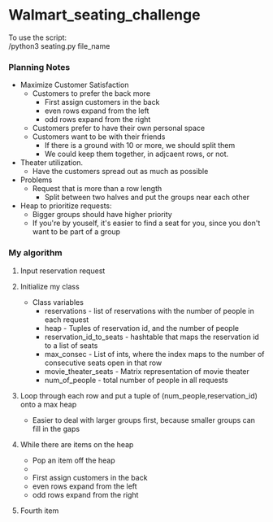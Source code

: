 # Walmart_seating_challenge

<p>To use the script:<br>
/python3 seating.py file_name </p>

### Planning Notes

- Maximize Customer Satisfaction
  - Customers to prefer the back more
    - First assign customers in the back
    - even rows expand from the left
    - odd rows expand from the right
  - Customers prefer to have their own personal space
  - Customers want to be with their friends
    - If there is a ground with 10 or more, we should split them
    - We could keep them together, in adjcaent rows, or not.
- Theater utilization.
  - Have the customers spread out as much as possible
- Problems
  - Request that is more than a row length
    - Split between two halves and put the groups near each other
- Heap to prioritize requests:
  - Bigger groups should have higher priority
  - If you're by youself, it's easier to find a seat for you, since you don't want to be part of a group

### My algorithm

1. Input reservation request
2. Initialize my class

   - Class variables
     - reservations - list of reservations with the number of people in each request
     - heap - Tuples of reservation id, and the number of people
     - reservation_id_to_seats - hashtable that maps the reservation id to a list of seats
     - max_consec - List of ints, where the index maps to the number of consecutive seats open in that row
     - movie_theater_seats - Matrix representation of movie theater
     - num_of_people - total number of people in all requests

3. Loop through each row and put a tuple of (num_people,reservation_id) onto a max heap
   - Easier to deal with larger groups first, because smaller groups can fill in the gaps
4. While there are items on the heap
   - Pop an item off the heap
   -
   - First assign customers in the back
   - even rows expand from the left
   - odd rows expand from the right
5. Fourth item
